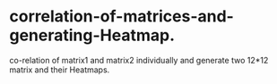 # correlation-of-matrices-and-generating-Heatmap.
co-relation of matrix1 and matrix2 individually and generate two 12*12 matrix and their Heatmaps. 
